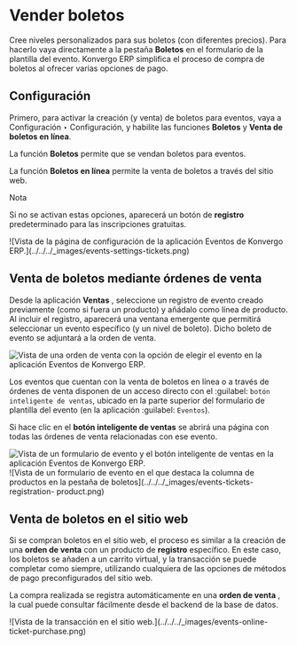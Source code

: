 # Vender boletos

Cree niveles personalizados para sus boletos (con diferentes precios). Para
hacerlo vaya directamente a la pestaña **Boletos** en el formulario de la
plantilla del evento. Konvergo ERP simplifica el proceso de compra de boletos al
ofrecer varias opciones de pago.

## Configuración

Primero, para activar la creación (y venta) de boletos para eventos, vaya a
Configuración ‣ Configuración, y habilite las funciones **Boletos** y **Venta
de boletos en línea**.

La función **Boletos** permite que se vendan boletos para eventos.

La función **Boletos en línea** permite la venta de boletos a través del sitio
web.

<div class="alert alert-primary">
<p class="alert-title">
Nota</p><p>Si no se activan estas opciones, aparecerá un botón de <b>registro</b> predeterminado para las inscripciones gratuitas.</p>
</div> ![Vista de la página de configuración de la aplicación
Eventos de Konvergo ERP.](../../../_images/events-settings-tickets.png)

## Venta de boletos mediante órdenes de venta

Desde la aplicación **Ventas** , seleccione un registro de evento creado
previamente (como si fuera un producto) y añádalo como línea de producto. Al
incluir el registro, aparecerá una ventana emergente que permitirá seleccionar
un evento específico (y un nivel de boleto). Dicho boleto de evento se
adjuntará a la orden de venta.

![Vista de una orden de venta con la opción de elegir el evento en la
aplicación Eventos de Konvergo ERP.](../../../_images/events-through-sales-order.png)

Los eventos que cuentan con la venta de boletos en línea o a través de órdenes
de venta disponen de un acceso directo con el :guilabel: `botón inteligente de
ventas`, ubicado en la parte superior del formulario de plantilla del evento
(en la aplicación :guilabel: `Eventos`).

Si hace clic en el **botón inteligente de ventas** se abrirá una página con
todas las órdenes de venta relacionadas con ese evento.

![Vista de un formulario de evento y el botón inteligente de ventas en la
aplicación Eventos de Konvergo ERP.](../../../_images/events-sales-smartbutton.png)
![Vista de un formulario de evento en el que destaca la columna de productos
en la pestaña de boletos](../../../_images/events-tickets-registration-
product.png)

## Venta de boletos en el sitio web

Si se compran boletos en el sitio web, el proceso es similar a la creación de
una **orden de venta** con un producto de **registro** específico. En este
caso, los boletos se añaden a un carrito virtual, y la transacción se puede
completar como siempre, utilizando cualquiera de las opciones de métodos de
pago preconfigurados del sitio web.

La compra realizada se registra automáticamente en una **orden de venta** , la
cual puede consultar fácilmente desde el backend de la base de datos.

![Vista de la transacción en el sitio web.](../../../_images/events-online-
ticket-purchase.png)

